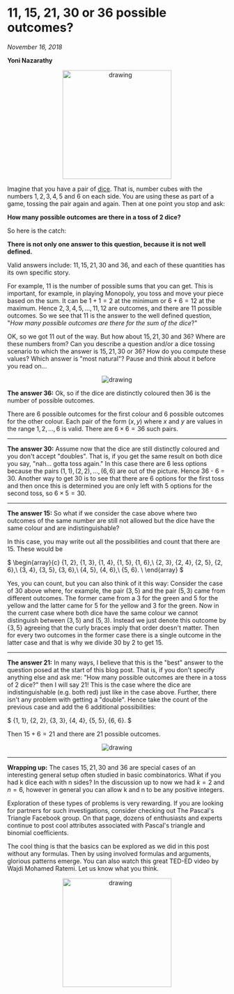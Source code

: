 # 11, 15, 21, 30 or 36 possible outcomes?

*November 16, 2018*

**Yoni Nazarathy**

<center>
 <img class = "blog-inline-image" src="https://es-app.com/assets/44dice.jpg" alt="drawing" width="250px"/>
</center> 

Imagine that you have a pair of [dice](https://epsilonstream.com/topic/dice). That is, number cubes with the numbers $1, 2, 3, 4, 5$ and $6$ on each side. You are using these as part of a game, tossing the pair again and again. Then at one point you stop and ask:

**How many possible outcomes are there in a toss of 2 dice?**

 

So here is the catch: 

**There is not only one answer to this question, because it is not well defined.**

 
Valid answers include: $11, 15, 21, 30$ and $36$, and each of these quantities has its own specific story.

For example, $11$ is the number of possible sums that you can get. This is important, for example, in playing Monopoly, you toss and move your piece based on the sum. It can be $1 + 1 = 2$ at the minimum or $6 + 6 = 12$ at the maximum. Hence $2, 3, 4, 5,\ldots ,11, 12$ are outcomes, and there are $11$ possible outcomes. So we see that $11$ is the answer to the well defined question, "*How many possible outcomes are there for the sum of the dice*?"

OK, so we got $11$ out of the way. But how about $15, 21, 30$ and $36$? Where are these numbers from? Can you describe a question and/or a dice tossing scenario to which the answer is $15, 21, 30$ or $36$? How do you compute these values? Which answer is "most natural"? Pause and think about it before you read on...

<center>
 <img src="https://es-app.com/blog-assets/dicem3.jpg" alt="drawing" style="max-width:60%;" />
</center>

**The answer 36:** Ok, so if the dice are distinctly coloured then 36 is the number of possible outcomes.


There are 6 possible outcomes for the first colour and 6 possible outcomes for the other colour. Each pair of the form $(x, y)$ where $x$ and $y$ are values in the range $1, 2,..., 6$ is valid. There are $6 \times 6 = 36$ such pairs. 

---

**The answer 30:** Assume now that the dice are still distinctly coloured and you don't accept "doubles". That is, if you get the same result on both dice you say, "nah... gotta toss again." In this case there are 6 less options because the pairs $(1, 1), (2, 2), ..., (6, 6)$ are out of the picture. Hence 36 - 6 = 30. Another way to get 30 is to see that there are 6 options for the first toss and then once this is determined you are only left with 5 options for the second toss, so $6 \times 5 = 30$.

---

**The answer 15:** So what if we consider the case above where two outcomes of the same number are still not allowed but the dice have the same colour and are indistinguishable? 

In this case, you may write out all the possibilities and count that there are 15. These would be

$
\begin{array}{c}
\{1, 2\}, \{1, 3\}, \{1, 4\}, \{1, 5\}, \{1, 6\},\\
\{2, 3\}, \{2, 4\}, \{2, 5\}, \{2, 6\},\\
\{3, 4\}, \{3, 5\}, \{3, 6\},\\
\{4, 5\}, \{4, 6\},\\
\{5, 6\}. \\
\end{array}
$
 
Yes, you can count, but you can also think of it this way: Consider the case of 30 above where, for example, the pair $(3, 5)$ and the pair $(5, 3)$ came from different outcomes. The former came from a 3 for the green and 5 for the yellow and the latter came for 5 for the yellow and 3 for the green. Now in the current case where both dice have the same colour we cannot distinguish between $(3, 5)$ and $(5, 3)$. Instead we just denote this outcome by $\{3, 5\}$ agreeing that the curly braces imply that order doesn't matter. Then for every two outcomes in the former case there is a single outcome in the latter case and that is why we divide 30 by 2 to get 15.

---

**The answer 21:** In many ways, I believe that this is the "best" answer to the question posed at the start of this blog post. That is, if you don't specify anything else and ask me: "How many possible outcomes are there in a toss of 2 dice?" then I will say 21! This is the case where the dice are indistinguishable (e.g. both red) just like in the case above. Further, there isn't any problem with getting a "double". Hence take the count of the previous case and add the 6 additional possibilities:

$
\{1, 1\}, \{2, 2\}, \{3, 3\},
\{4, 4\}, \{5, 5\}, \{6, 6\}.
$

Then $15 + 6 = 21$ and there are $21$ possible outcomes. 

<center>
 <img src="https://es-app.com/assets/cn3zh2.jpg" alt="drawing" style="max-width:60%;" />
</center>


---

**Wrapping up:** The cases $15, 21, 30$ and $36$ are special cases of an interesting general setup often studied in basic combinatorics. What if you had k dice each with n sides? In the discussion up to now we had $k = 2$ and $n = 6$, however in general you can allow k and n to be any positive integers.

Exploration of these types of problems is very rewarding. If you are looking for partners for such investigations, consider checking out The Pascal's Triangle Facebook group. On that page, dozens of enthusiasts and experts continue to post cool attributes associated with Pascal's triangle and binomial coefficients.  

The cool thing is that the basics can be explored as we did in this post without any formulas. Then by using involved formulas and arguments, glorious patterns emerge. You can also watch this great TED-ED video by Wajdi Mohamed Ratemi. Let us know what you think.

<a href="https://epsilonstream.com/video/tvpxhi/">
	<center>
 		<img class = "blog-inline-image" src="https://i.ytimg.com/vi/XMriWTvPXHI/mqdefault.jpg" alt="drawing" width="250px"/>
	</center> 
</a>